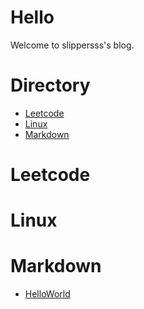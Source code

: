 # Hello

Welcome to slippersss's blog.

# Directory

* <a href = "#Leetcode">Leetcode</a>  
* <a href = "#Linux">Linux</a>  
* <a href = "#Markdown">Markdown</a>

# <a id = "Leetcode"></a>Leetcode

# <a id = "Linux"></a>Linux

# <a id = "Markdown"></a>Markdown

* [HelloWorld](./Markdown/HelloWorld)
